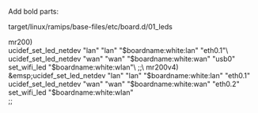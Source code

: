 Add bold parts:

target/linux/ramips/base-files/etc/board.d/01_leds

mr200)\
        ucidef_set_led_netdev "lan" "lan" "$boardname:white:lan" "eth0.1"\
        ucidef_set_led_netdev "wan" "wan" "$boardname:white:wan" "usb0"\
        set_wifi_led "$boardname:white:wlan"\
        ;;\
mr200v4)  
&emsp;ucidef_set_led_netdev "lan" "lan" "$boardname:white:lan" "eth0.1"  
         ucidef_set_led_netdev "wan" "wan" "$boardname:white:wan" "eth0.2"  
set_wifi_led "$boardname:white:wlan"  
;;  
